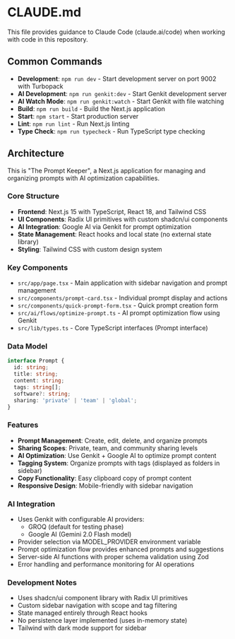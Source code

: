 # CLAUDE.md

This file provides guidance to Claude Code (claude.ai/code) when working with code in this repository.

## Common Commands

- **Development**: `npm run dev` - Start development server on port 9002 with Turbopack
- **AI Development**: `npm run genkit:dev` - Start Genkit development server
- **AI Watch Mode**: `npm run genkit:watch` - Start Genkit with file watching
- **Build**: `npm run build` - Build the Next.js application
- **Start**: `npm start` - Start production server
- **Lint**: `npm run lint` - Run Next.js linting
- **Type Check**: `npm run typecheck` - Run TypeScript type checking

## Architecture

This is "The Prompt Keeper", a Next.js application for managing and organizing prompts with AI optimization capabilities.

### Core Structure
- **Frontend**: Next.js 15 with TypeScript, React 18, and Tailwind CSS
- **UI Components**: Radix UI primitives with custom shadcn/ui components
- **AI Integration**: Google AI via Genkit for prompt optimization
- **State Management**: React hooks and local state (no external state library)
- **Styling**: Tailwind CSS with custom design system

### Key Components
- `src/app/page.tsx` - Main application with sidebar navigation and prompt management
- `src/components/prompt-card.tsx` - Individual prompt display and actions
- `src/components/quick-prompt-form.tsx` - Quick prompt creation form
- `src/ai/flows/optimize-prompt.ts` - AI prompt optimization flow using Genkit
- `src/lib/types.ts` - Core TypeScript interfaces (Prompt interface)

### Data Model
```typescript
interface Prompt {
  id: string;
  title: string;
  content: string;
  tags: string[];
  software?: string;
  sharing: 'private' | 'team' | 'global';
}
```

### Features
- **Prompt Management**: Create, edit, delete, and organize prompts
- **Sharing Scopes**: Private, team, and community sharing levels
- **AI Optimization**: Use Genkit + Google AI to optimize prompt content
- **Tagging System**: Organize prompts with tags (displayed as folders in sidebar)
- **Copy Functionality**: Easy clipboard copy of prompt content
- **Responsive Design**: Mobile-friendly with sidebar navigation

### AI Integration
- Uses Genkit with configurable AI providers:
  - GROQ (default for testing phase)
  - Google AI (Gemini 2.0 Flash model)
- Provider selection via MODEL_PROVIDER environment variable
- Prompt optimization flow provides enhanced prompts and suggestions
- Server-side AI functions with proper schema validation using Zod
- Error handling and performance monitoring for AI operations

### Development Notes
- Uses shadcn/ui component library with Radix UI primitives
- Custom sidebar navigation with scope and tag filtering
- State managed entirely through React hooks
- No persistence layer implemented (uses in-memory state)
- Tailwind with dark mode support for sidebar